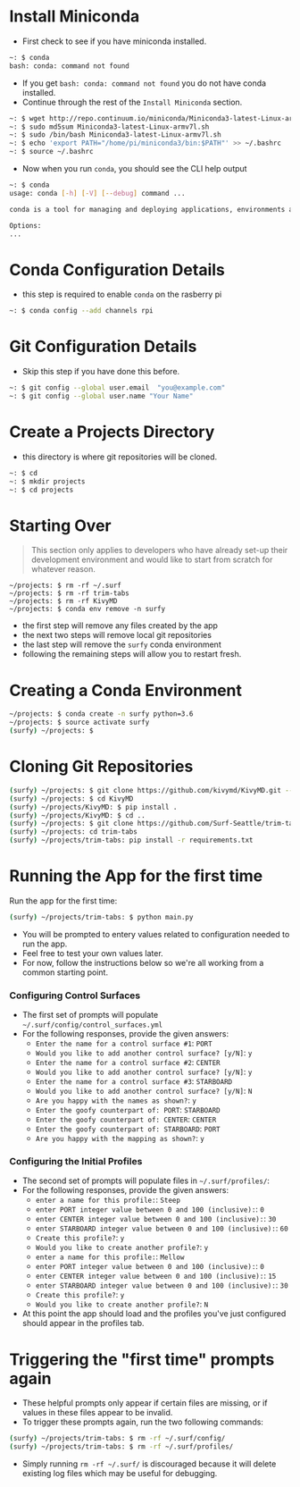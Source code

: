 # Install Miniconda

* First check to see if you have miniconda installed.

```bash
~: $ conda
bash: conda: command not found
```

* If you get `bash: conda: command not found` you do not have conda installed.
* Continue through the rest of the `Install Miniconda` section.

```bash
~: $ wget http://repo.continuum.io/miniconda/Miniconda3-latest-Linux-armv7l.sh
~: $ sudo md5sum Miniconda3-latest-Linux-armv7l.sh
~: $ sudo /bin/bash Miniconda3-latest-Linux-armv7l.sh
~: $ echo 'export PATH="/home/pi/miniconda3/bin:$PATH"' >> ~/.bashrc
~: $ source ~/.bashrc
```
 * Now when you run `conda`, you should see the CLI help output
 
```bash
~: $ conda
usage: conda [-h] [-V] [--debug] command ...

conda is a tool for managing and deploying applications, environments and packages.

Options:
...
```

# Conda Configuration Details

* this step is required to enable `conda` on the rasberry pi

```bash
~: $ conda config --add channels rpi
```

# Git Configuration Details

* Skip this step if you have done this before.

```bash
~: $ git config --global user.email  "you@example.com"
~: $ git config --global user.name "Your Name"
```

# Create a Projects Directory

* this directory is where git repositories will be cloned.

```bash
~: $ cd
~: $ mkdir projects
~: $ cd projects
```

# Starting Over

> This section only applies to developers who have already set-up
> their development environment and would like to start from scratch
> for whatever reason.

```
~/projects: $ rm -rf ~/.surf
~/projects: $ rm -rf trim-tabs
~/projects: $ rm -rf KivyMD
~/projects: $ conda env remove -n surfy
```
* the first step will remove any files created by the app
* the next two steps will remove local git repositories
* the last step will remove the `surfy` conda environment
* following the remaining steps will allow you to restart fresh.

# Creating a Conda Environment

```bash
~/projects: $ conda create -n surfy python=3.6
~/projects: $ source activate surfy
(surfy) ~/projects: $
```

# Cloning Git Repositories

```bash
(surfy) ~/projects: $ git clone https://github.com/kivymd/KivyMD.git --depth 1
(surfy) ~/projects: $ cd KivyMD
(surfy) ~/projects/KivyMD: $ pip install .
(surfy) ~/projects/KivyMD: $ cd ..
(surfy) ~/projects: $ git clone https://github.com/Surf-Seattle/trim-tabs.git
(surfy) ~/projects: cd trim-tabs
(surfy) ~/projects/trim-tabs: pip install -r requirements.txt
```

# Running the App for the first time

Run the app for the first time:

```bash
(surfy) ~/projects/trim-tabs: $ python main.py
```

* You will be prompted to entery values related to configuration needed to run the app.
* Feel free to test your own values later.
* For now, follow the instructions below so we're all working from a common starting point.

### Configuring Control Surfaces

* The first set of prompts will populate `~/.surf/config/control_surfaces.yml` 
* For the following responses, provide the given answers:
  * `Enter the name for a control surface #1`: `PORT`
  * `Would you like to add another control surface? [y/N]`: `y`
  * `Enter the name for a control surface #2`: `CENTER`
  * `Would you like to add another control surface? [y/N]`: `y`
  * `Enter the name for a control surface #3`: `STARBOARD`
  * `Would you like to add another control surface? [y/N]`: `N`
  * `Are you happy with the names as shown?`: `y`
  * `Enter the goofy counterpart of: PORT`: `STARBOARD`
  * `Enter the goofy counterpart of: CENTER`: `CENTER`
  * `Enter the goofy counterpart of: STARBOARD`: `PORT`
  * `Are you happy with the mapping as shown?`: `y`

### Configuring the Initial Profiles

* The second set of prompts will populate files in `~/.surf/profiles/`:
* For the following responses, provide the given answers:
  * `enter a name for this profile:`: `Steep`
  * `enter PORT integer value between 0 and 100 (inclusive):`: `0`
  * `enter CENTER integer value between 0 and 100 (inclusive):`: `30`
  * `enter STARBOARD integer value between 0 and 100 (inclusive):`: `60`
  * `Create this profile?`: `y`
  * `Would you like to create another profile?`: `y`
  * `enter a name for this profile:`: `Mellow`
  * `enter PORT integer value between 0 and 100 (inclusive):`: `0`
  * `enter CENTER integer value between 0 and 100 (inclusive):`: `15`
  * `enter STARBOARD integer value between 0 and 100 (inclusive):`: `30`
  * `Create this profile?`: `y`
  * `Would you like to create another profile?`: `N`
* At this point the app should load and the profiles you've just configured
  should appear in the profiles tab.


# Triggering the "first time" prompts again

* These helpful prompts only appear if certain files are missing, 
  or if values in these files appear to be invalid.
* To trigger these prompts again, run the two following commands:

```bash
(surfy) ~/projects/trim-tabs: $ rm -rf ~/.surf/config/
(surfy) ~/projects/trim-tabs: $ rm -rf ~/.surf/profiles/
```

* Simply running `rm -rf ~/.surf/` is discouraged because it will
  delete existing log files which may be useful for debugging.
